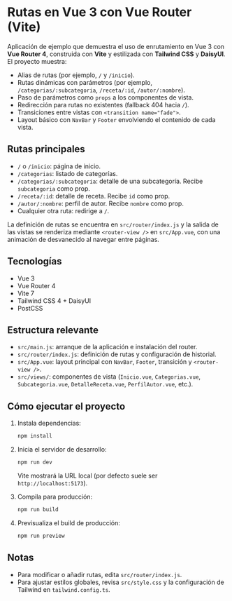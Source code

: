 # Rutas en Vue 3 con Vue Router (Vite)

Aplicación de ejemplo que demuestra el uso de enrutamiento en Vue 3 con **Vue Router 4**, construida con **Vite** y estilizada con **Tailwind CSS** y **DaisyUI**. El proyecto muestra:

- Alias de rutas (por ejemplo, `/` y `/inicio`).
- Rutas dinámicas con parámetros (por ejemplo, `/categorias/:subcategoria`, `/receta/:id`, `/autor/:nombre`).
- Paso de parámetros como `props` a los componentes de vista.
- Redirección para rutas no existentes (fallback 404 hacia `/`).
- Transiciones entre vistas con `<transition name="fade">`.
- Layout básico con `NavBar` y `Footer` envolviendo el contenido de cada vista.

## Rutas principales

- `/` o `/inicio`: página de inicio.
- `/categorias`: listado de categorías.
- `/categorias/:subcategoria`: detalle de una subcategoría. Recibe `subcategoria` como prop.
- `/receta/:id`: detalle de receta. Recibe `id` como prop.
- `/autor/:nombre`: perfil de autor. Recibe `nombre` como prop.
- Cualquier otra ruta: redirige a `/`.

La definición de rutas se encuentra en `src/router/index.js` y la salida de las vistas se renderiza mediante `<router-view />` en `src/App.vue`, con una animación de desvanecido al navegar entre páginas.

## Tecnologías

- Vue 3
- Vue Router 4
- Vite 7
- Tailwind CSS 4 + DaisyUI
- PostCSS

## Estructura relevante

- `src/main.js`: arranque de la aplicación e instalación del router.
- `src/router/index.js`: definición de rutas y configuración de historial.
- `src/App.vue`: layout principal con `NavBar`, `Footer`, transición y `<router-view />`.
- `src/views/`: componentes de vista (`Inicio.vue`, `Categorias.vue`, `Subcategoria.vue`, `DetalleReceta.vue`, `PerfilAutor.vue`, etc.).

## Cómo ejecutar el proyecto

1. Instala dependencias:

   ```bash
   npm install
   ```

2. Inicia el servidor de desarrollo:

   ```bash
   npm run dev
   ```

   Vite mostrará la URL local (por defecto suele ser `http://localhost:5173`).

3. Compila para producción:

   ```bash
   npm run build
   ```

4. Previsualiza el build de producción:

   ```bash
   npm run preview
   ```

## Notas

- Para modificar o añadir rutas, edita `src/router/index.js`.
- Para ajustar estilos globales, revisa `src/style.css` y la configuración de Tailwind en `tailwind.config.ts`.
